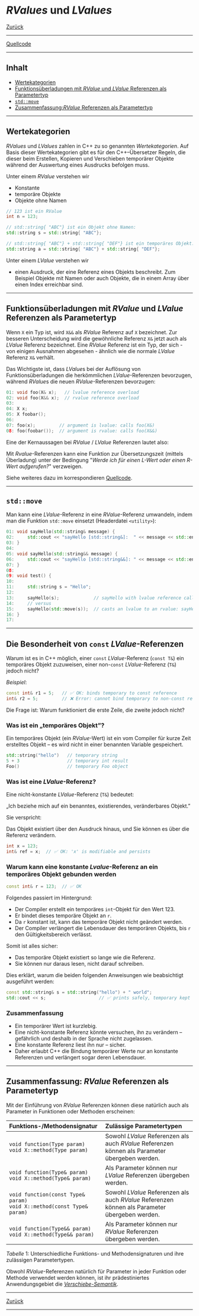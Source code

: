 ﻿# *RValues* und *LValues*

[Zurück](../../Readme.md)

---

[Quellcode](RValueLValue.cpp)

---

## Inhalt

  * [Wertekategorien](#link1)
  * [Funktionsüberladungen mit *RValue* und *LValue* Referenzen als Parametertyp](#link2)
  * [`std::move`](#link3)
  * [Zusammenfassung:*RValue* Referenzen als Parametertyp](#link4)

---

## Wertekategorien <a name="link1"></a>

*RValues* und *LValues* zahlen in C++ zu so genannten *Wertekategorien*.
Auf Basis dieser Wertekategorien gibt es für den C++&ndash;Übersetzer Regeln,
die dieser beim Erstellen, Kopieren und Verschieben temporärer Objekte
während der Auswertung eines Ausdrucks befolgen muss.

Unter einem *RValue* verstehen wir

  * Konstante
  * temporäre Objekte
  * Objekte ohne Namen

```cpp
// 123 ist ein RValue
int n = 123;

// std::string{ "ABC"} ist ein Objekt ohne Namen:
std::string s = std::string{ "ABC"};

// std::string{ "ABC"} + std::string{ "DEF"} ist ein temporäres Objekt:
std::string a = std::string{ "ABC"} + std::string{ "DEF"};
```

Unter einem *LValue* verstehen wir

  * einen Ausdruck, der eine Referenz eines Objekts beschreibt.
    Zum Beispiel Objekte mit Namen oder auch Objekte,
    die in einem Array über einen Index erreichbar sind.

---

## Funktionsüberladungen mit *RValue* und *LValue* Referenzen als Parametertyp <a name="link2"></a>

Wenn `X` ein Typ ist, wird `X&&` als *RValue* Referenz auf `X` bezeichnet.
Zur besseren Unterscheidung wird die gewöhnliche Referenz `X&` jetzt auch als *LValue* Referenz bezeichnet.
Eine *RValue* Referenz ist ein Typ, der sich - von einigen Ausnahmen abgesehen - ähnlich
wie die normale *LValue* Referenz `X&` verhält.

Das Wichtigste ist, dass *LValue*s bei der Auflösung von Funktionsüberladungen die
herkömmlichen *LValue*-Referenzen bevorzugen, während *RValue*s
die neuen *RValue*-Referenzen bevorzugen:

```cpp
01: void foo(X& x);   // lvalue reference overload
02: void foo(X&& x);  // rvalue reference overload
03: 
04: X x;
05: X foobar();
06: 
07: foo(x);         // argument is lvalue: calls foo(X&)
08: foo(foobar());  // argument is rvalue: calls foo(X&&)
```

Eine der Kernaussagen bei *RValue* / *LValue* Referenzen lautet also:
 
Mit *Rvalue*-Referenzen kann eine Funktion zur Übersetzungszeit (mittels Überladung)
unter der Bedingung "*Werde ich für einen L-Wert oder einen R-Wert aufgerufen?*" verzweigen.

Siehe weiteres dazu im korrespondieren [Quellcode](RValueLValue.cpp).

---

## `std::move` <a name="link3"></a>

Man kann eine *LValue*-Referenz in eine *RValue*-Referenz umwandeln,
indem man die Funktion `std::move` einsetzt 
(Headerdatei `<utility>`):


```cpp
01: void sayHello(std::string& message) {
02:     std::cout << "sayHello [std::string&]:  " << message << std::endl;
03: }
04: 
05: void sayHello(std::string&& message) {
06:     std::cout << "sayHello [std::string&&]: " << message << std::endl;
07: }
08: 
09: void test() {
10: 
11:     std::string s = "Hello";
12: 
13:     sayHello(s);             // sayHello with lvalue reference called
14:     // versus
15:     sayHello(std::move(s));  // casts an lvalue to an rvalue: sayHello with rvalue reference called
16: }
17: 
```

---

## Die Besonderheit von `const` *LValue*-Referenzen

Warum ist es in C++ möglich, einer `const` *LValue*-Referenz (`const T&`)
ein temporäres Objekt zuzuweisen, einer non-`const` *LValue*-Referenz (`T&`) jedoch nicht?

*Beispiel*:

```cpp
const int& r1 = 5;   // ✅ OK: binds temporary to const reference
int& r2 = 5;         // ❌ Error: cannot bind temporary to non-const reference
```

Die Frage ist: Warum funktioniert die erste Zeile, die zweite jedoch nicht?

### Was ist ein &bdquo;temporäres Objekt&rdquo;?

Ein temporäres Objekt (ein *RValue*-Wert) ist ein vom Compiler für kurze Zeit erstelltes Objekt &ndash; es wird nicht in einer benannten Variable gespeichert.

```cpp
std::string("hello")   // temporary string
5 + 3                  // temporary int result
Foo()                  // temporary Foo object
```

### Was ist eine *LValue*-Referenz?

Eine nicht-konstante *LValue*-Referenz (`T&`) bedeutet:

&bdquo;Ich beziehe mich auf ein benanntes, existierendes, veränderbares Objekt.&rdquo;

Sie verspricht:

Das Objekt existiert über den Ausdruck hinaus,
und Sie können es über die Referenz verändern.

```cpp
int x = 123;
int& ref = x;  // ✅ OK: 'x' is modifiable and persists
```

### Warum kann eine konstante *Lvalue*-Referenz an ein temporäres Objekt gebunden werden

```cpp
const int& r = 123;  // ✅ OK
```

Folgendes passiert im Hintergrund:

  * Der Compiler erstellt ein temporäres `int`-Objekt für den Wert 123.
  * Er bindet dieses temporäre Objekt an `r`.
  * Da `r` konstant ist, kann das temporäre Objekt nicht geändert werden.
  * Der Compiler verlängert die Lebensdauer des temporären Objekts, bis `r` den Gültigkeitsbereich verlässt.

Somit ist alles sicher:

  * Das temporäre Objekt existiert so lange wie die Referenz.
  * Sie können nur daraus lesen, nicht darauf schreiben.

Dies erklärt, warum die beiden folgenden Anweisungen wie beabsichtigt ausgeführt werden:

```cpp
const std::string& s = std::string("hello") + " world";
std::cout << s;                    // ✅ prints safely, temporary kept alive
```

### Zusammenfassung

  * Ein temporärer Wert ist kurzlebig.
  * Eine nicht-konstante Referenz könnte versuchen, ihn zu verändern – gefährlich und deshalb in der Sprache nicht zugelassen.
  * Eine konstante Referenz liest ihn nur &ndash; sicher.
  * Daher erlaubt C++ die Bindung temporärer Werte nur an konstante Referenzen und verlängert sogar deren Lebensdauer.

---

## Zusammenfassung: *RValue* Referenzen als Parametertyp <a name="link4"></a>

Mit der Einführung von *RValue* Referenzen können diese natürlich auch als Parameter
in Funktionen oder Methoden erscheinen:

| Funktions-/Methodensignatur | Zulässige Parametertypen |
|:-|:-|
| `void function(Type param)`<br />`void X::method(Type param)` | Sowohl *LValue* Referenzen als auch *RValue* Referenzen können als Parameter übergeben werden. |
| `void function(Type& param)`<br />`void X::method(Type& param)` | Als Parameter können nur *LValue* Referenzen übergeben werden. |
| `void function(const Type& param)`<br />`void X::method(const Type& param)` | Sowohl *LValue* Referenzen als auch *RValue* Referenzen können als Parameter übergeben werden. |
| `void function(Type&& param)`<br />`void X::method(Type&& param)` | Als Parameter können nur *RValue* Referenzen übergeben werden. |

*Tabelle* 1: Unterschiedliche Funktions- und Methodensignaturen und ihre zulässigen Parametertypen.

Obwohl *RValue*-Referenzen natürlich für Parameter in jeder Funktion oder Methode verwendet werden können,
ist ihr prädestiniertes Anwendungsgebiet die [*Verschiebe-Semantik*](../../GeneralSnippets/MoveSemantics/MoveSemantics.md).

---

[Zurück](../../Readme.md)

---
